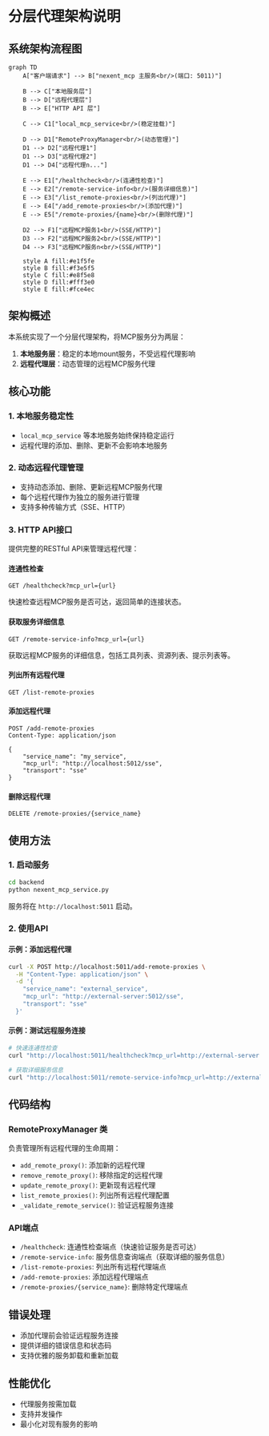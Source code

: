 # 分层代理架构说明

## 系统架构流程图

```mermaid
graph TD
    A["客户端请求"] --> B["nexent_mcp 主服务<br/>(端口: 5011)"]
    
    B --> C["本地服务层"]
    B --> D["远程代理层"]
    B --> E["HTTP API 层"]
    
    C --> C1["local_mcp_service<br/>(稳定挂载)"]
    
    D --> D1["RemoteProxyManager<br/>(动态管理)"]
    D1 --> D2["远程代理1"]
    D1 --> D3["远程代理2"]
    D1 --> D4["远程代理n..."]
    
    E --> E1["/healthcheck<br/>(连通性检查)"]
    E --> E2["/remote-service-info<br/>(服务详细信息)"]
    E --> E3["/list_remote-proxies<br/>(列出代理)"]
    E --> E4["/add_remote-proxies<br/>(添加代理)"]
    E --> E5["/remote-proxies/{name}<br/>(删除代理)"]
    
    D2 --> F1["远程MCP服务1<br/>(SSE/HTTP)"]
    D3 --> F2["远程MCP服务2<br/>(SSE/HTTP)"]
    D4 --> F3["远程MCP服务n<br/>(SSE/HTTP)"]
    
    style A fill:#e1f5fe
    style B fill:#f3e5f5
    style C fill:#e8f5e8
    style D fill:#fff3e0
    style E fill:#fce4ec
```

## 架构概述

本系统实现了一个分层代理架构，将MCP服务分为两层：

1. **本地服务层**：稳定的本地mount服务，不受远程代理影响
2. **远程代理层**：动态管理的远程MCP服务代理

## 核心功能

### 1. 本地服务稳定性
- `local_mcp_service` 等本地服务始终保持稳定运行
- 远程代理的添加、删除、更新不会影响本地服务

### 2. 动态远程代理管理
- 支持动态添加、删除、更新远程MCP服务代理
- 每个远程代理作为独立的服务进行管理
- 支持多种传输方式（SSE、HTTP）

### 3. HTTP API接口
提供完整的RESTful API来管理远程代理：

#### 连通性检查
```http
GET /healthcheck?mcp_url={url}
```
快速检查远程MCP服务是否可达，返回简单的连接状态。

#### 获取服务详细信息
```http
GET /remote-service-info?mcp_url={url}
```
获取远程MCP服务的详细信息，包括工具列表、资源列表、提示列表等。

#### 列出所有远程代理
```http
GET /list-remote-proxies
```

#### 添加远程代理
```http
POST /add-remote-proxies
Content-Type: application/json

{
    "service_name": "my_service",
    "mcp_url": "http://localhost:5012/sse", 
    "transport": "sse"
}
```

#### 删除远程代理
```http
DELETE /remote-proxies/{service_name}
```

## 使用方法

### 1. 启动服务

```bash
cd backend
python nexent_mcp_service.py
```

服务将在 `http://localhost:5011` 启动。

### 2. 使用API

#### 示例：添加远程代理

```bash
curl -X POST http://localhost:5011/add-remote-proxies \
  -H "Content-Type: application/json" \
  -d '{
    "service_name": "external_service",
    "mcp_url": "http://external-server:5012/sse",
    "transport": "sse"
  }'
```

#### 示例：测试远程服务连接

```bash
# 快速连通性检查
curl "http://localhost:5011/healthcheck?mcp_url=http://external-server:5012/sse"

# 获取详细服务信息
curl "http://localhost:5011/remote-service-info?mcp_url=http://external-server:5012/sse"
```

## 代码结构

### RemoteProxyManager 类

负责管理所有远程代理的生命周期：

- `add_remote_proxy()`: 添加新的远程代理
- `remove_remote_proxy()`: 移除指定的远程代理  
- `update_remote_proxy()`: 更新现有远程代理
- `list_remote_proxies()`: 列出所有远程代理配置
- `_validate_remote_service()`: 验证远程服务连接

### API端点

- `/healthcheck`: 连通性检查端点（快速验证服务是否可达）
- `/remote-service-info`: 服务信息查询端点（获取详细的服务信息）
- `/list-remote-proxies`: 列出所有远程代理端点
- `/add-remote-proxies`: 添加远程代理端点
- `/remote-proxies/{service_name}`: 删除特定代理端点


## 错误处理

- 添加代理前会验证远程服务连接
- 提供详细的错误信息和状态码
- 支持优雅的服务卸载和重新加载

## 性能优化

- 代理服务按需加载
- 支持并发操作
- 最小化对现有服务的影响
